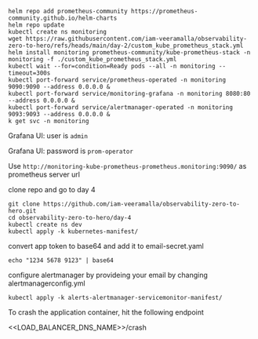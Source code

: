

```
helm repo add prometheus-community https://prometheus-community.github.io/helm-charts
helm repo update
kubectl create ns monitoring
wget https://raw.githubusercontent.com/iam-veeramalla/observability-zero-to-hero/refs/heads/main/day-2/custom_kube_prometheus_stack.yml
helm install monitoring prometheus-community/kube-prometheus-stack -n monitoring -f ./custom_kube_prometheus_stack.yml
kubectl wait --for=condition=Ready pods --all -n monitoring --timeout=300s
kubectl port-forward service/prometheus-operated -n monitoring 9090:9090 --address 0.0.0.0 &
kubectl port-forward service/monitoring-grafana -n monitoring 8080:80 --address 0.0.0.0 &
kubectl port-forward service/alertmanager-operated -n monitoring 9093:9093 --address 0.0.0.0 &
k get svc -n monitoring
```

Grafana UI: user is `admin`

Grafana UI: password is `prom-operator`

Use `http://monitoring-kube-prometheus-prometheus.monitoring:9090/` as prometheus server url

clone repo and go to day 4

```
git clone https://github.com/iam-veeramalla/observability-zero-to-hero.git
cd observability-zero-to-hero/day-4
kubectl create ns dev
kubectl apply -k kubernetes-manifest/
```

convert app token to base64 and add it to email-secret.yaml
```
echo "1234 5678 9123" | base64
```

configure alertmanager by provideing your email by changing alertmanagerconfig.yml
```
kubectl apply -k alerts-alertmanager-servicemonitor-manifest/
```

To crash the application container, hit the following endpoint

<<LOAD_BALANCER_DNS_NAME>>/crash
